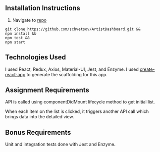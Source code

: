 ## Installation Instructions

1. Navigate to [repo](https://github.com/schvetsov/ArtistDashboard)
```
git clone https://github.com/schvetsov/ArtistDashboard.git &&
npm install &&
npm test &&
npm start
```

## Technologies Used

I used React, Redux, Axios, Material-UI, Jest, and Enzyme.
I used [create-react-app](https://goo.gl/26jfy4) 
to generate the scaffolding for this app.

## Assignment Requirements

API is called using componentDidMount lifecycle method to get 
initial list.

When each item on the list is clicked, it triggers another API call 
which brings data into the detailed view.

## Bonus Requirements

Unit and integration tests done with Jest and Enzyme.
